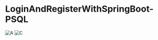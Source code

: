 # LoginAndRegisterWithSpringBoot-PSQL
![A](https://user-images.githubusercontent.com/40662552/230190795-66017cc7-2a5d-4baf-a0c5-153babb0eb1e.png)
![C](https://user-images.githubusercontent.com/40662552/230192076-d56c0a94-41e7-40ff-87e7-187b63d44af0.png)

